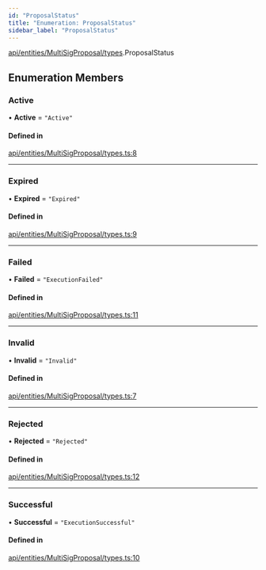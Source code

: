 ```yaml
---
id: "ProposalStatus"
title: "Enumeration: ProposalStatus"
sidebar_label: "ProposalStatus"
---
```


[api/entities/MultiSigProposal/types](../../../../../../modules/API/Entities/MultiSigProposal/Types/Types.md).ProposalStatus

## Enumeration Members

### Active

• **Active** = ``"Active"``

#### Defined in

[api/entities/MultiSigProposal/types.ts:8](https://github.com/PolymeshAssociation/polymesh-sdk/blob/adcc38781/src/api/entities/MultiSigProposal/types.ts#L8)

___

### Expired

• **Expired** = ``"Expired"``

#### Defined in

[api/entities/MultiSigProposal/types.ts:9](https://github.com/PolymeshAssociation/polymesh-sdk/blob/adcc38781/src/api/entities/MultiSigProposal/types.ts#L9)

___

### Failed

• **Failed** = ``"ExecutionFailed"``

#### Defined in

[api/entities/MultiSigProposal/types.ts:11](https://github.com/PolymeshAssociation/polymesh-sdk/blob/adcc38781/src/api/entities/MultiSigProposal/types.ts#L11)

___

### Invalid

• **Invalid** = ``"Invalid"``

#### Defined in

[api/entities/MultiSigProposal/types.ts:7](https://github.com/PolymeshAssociation/polymesh-sdk/blob/adcc38781/src/api/entities/MultiSigProposal/types.ts#L7)

___

### Rejected

• **Rejected** = ``"Rejected"``

#### Defined in

[api/entities/MultiSigProposal/types.ts:12](https://github.com/PolymeshAssociation/polymesh-sdk/blob/adcc38781/src/api/entities/MultiSigProposal/types.ts#L12)

___

### Successful

• **Successful** = ``"ExecutionSuccessful"``

#### Defined in

[api/entities/MultiSigProposal/types.ts:10](https://github.com/PolymeshAssociation/polymesh-sdk/blob/adcc38781/src/api/entities/MultiSigProposal/types.ts#L10)
